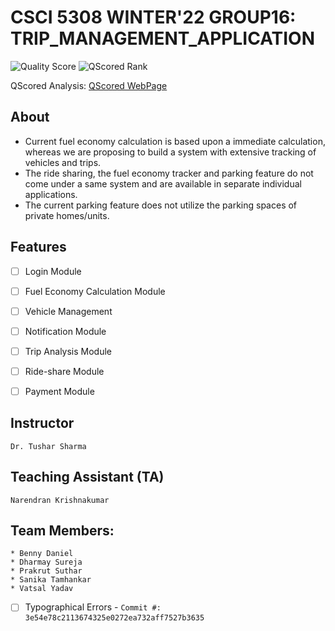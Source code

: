 # **CSCI 5308 WINTER'22 GROUP16: TRIP_MANAGEMENT_APPLICATION**

![Quality Score](https://qscored.com/badge/f93c624b8f299bfbe2da741eab99399930bbe887d4bd2bfe0eba2bc2c94cb38d/score/) ![QScored Rank](https://qscored.com/badge/f93c624b8f299bfbe2da741eab99399930bbe887d4bd2bfe0eba2bc2c94cb38d/rank/)

QScored Analysis: [QScored WebPage](https://qscored.com/summary/16c7e2d9-1007-4e2a-92f1-f3be129d02f3/114/)


## About
- Current fuel economy calculation is based upon a immediate calculation, whereas we are proposing to build a system with extensive tracking of vehicles and trips.
- The ride sharing, the fuel economy tracker and parking feature do not come under a same system and are available in separate individual applications.
- The current parking feature does not utilize the parking spaces of private homes/units.

## Features
- [ ] Login Module
- [ ] Fuel Economy Calculation Module
- [ ] Vehicle Management
- [ ] Notification Module
- [ ] Trip Analysis Module
- [ ] Ride-share Module
- [ ] Payment Module


## Instructor
``` Dr. Tushar Sharma ```

## Teaching Assistant (TA)
``` Narendran Krishnakumar ```

## Team Members:
```
* Benny Daniel
* Dharmay Sureja
* Prakrut Suthar
* Sanika Tamhankar
* Vatsal Yadav
```

- [ ] Typographical Errors - ``` Commit #: 3e54e78c2113674325e0272ea732aff7527b3635 ```
